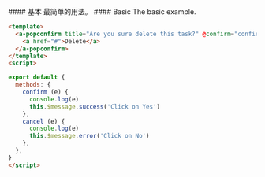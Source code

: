 <cn>
#### 基本
最简单的用法。
</cn>

<us>
#### Basic
The basic example.
</us>

```html
<template>
  <a-popconfirm title="Are you sure delete this task?" @confirm="confirm" @cancel="cancel" okText="Yes" cancelText="No">
    <a href="#">Delete</a>
  </a-popconfirm>
</template>
<script>

export default {
  methods: {
    confirm (e) {
      console.log(e)
      this.$message.success('Click on Yes')
    },
    cancel (e) {
      console.log(e)
      this.$message.error('Click on No')
    },
  },
}
</script>
```
